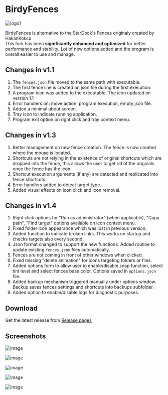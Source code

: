 # BirdyFences
![logo1](https://github.com/user-attachments/assets/279284fd-2ba2-4175-b32b-f5868cc70c7b)

BirdyFences is alternative to the StarDock's Fences originaly created by HakanKokcu <br>
This fork has been **significantly enhanced and optimized** for better performance and stability.
Lot of new options added and the program is overall easier to use and manage. 

## Changes in v1.1

1. The `fences.json` file moved to the same path with executable. 
2. The first fence line is created on json file during the first execution.
3. A program icon was added to the executable. The icon updated on version 1.1
4. Error handlers on: move action, program execution, empty json file.
5. Added a minimal about screen.
6. Tray icon to indicate running application.
7. Program exit option on right click and tray context menu.

## Changes in v1.3

1. Better management on new fence creation. The fence is now created where the mouse is located.
2. Shortcuts are not relying in the existence of original shortcuts which are dropped into the fence, this allows the user to get rid of the originals once the fence has the icon.
3. Shortcut execution arguments (if any) are detected and replicated into fence shortcuts.
4. Error handlers added to detect target type.
5. Added visual effects on icon click and icon removal.

## Changes in v1.4

1. Right click options for "Run as administrator" (when applicable), "Copy path", "Find target" options available on icon context menu.
2. Fixed folder icon appearance which was lost in previous version.
3. Added function to indicate broken links. This works on startup and checks targets also every second.
4. Json format changed to support the new functions. Added routine to update existing `fences.json` files automatically.
5. Fences are not coming in front of other windows when clicked.
6. Fixed missing "delete animation" for icons targeting folders or files.
7. Added options form to allow user to enable/disable snap function, select tint level and select fences base color. Options saved in `options.json` file.
8. Added backup mechanism triggered manually under options window. Backup saves fences settings and shortcuts into backups subfolder.
9. Added option to enable/disable logs for diagnostic purposes.

## Download
Get the latest release from [Release pages](https://github.com/limbo666/BirdyFences/releases) 


## Screenshots
![image](https://github.com/user-attachments/assets/ce3fc0cd-5213-4b6e-8405-2c443578ef95)

![image](https://github.com/user-attachments/assets/2d87c0e7-ec6b-4905-a3d9-c9dd922e5070)

![image](https://github.com/user-attachments/assets/3aa93df9-1a1c-4993-8dac-bd3c918b4bfe)

![image](https://github.com/user-attachments/assets/1cd9a855-8d91-46f8-be56-9e47b2040972)

![image](https://github.com/user-attachments/assets/713f3a7a-ff1a-449d-900e-91f8ab83fd24)




